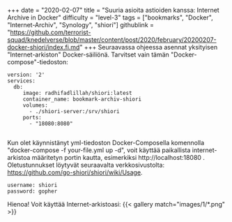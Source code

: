 +++
date = "2020-02-07"
title = "Suuria asioita astioiden kanssa: Internet Archive in Docker"
difficulty = "level-3"
tags = ["bookmarks", "Docker", "Internet-Archiv", "Synology", "shiori"]
githublink = "https://github.com/terrorist-squad/knedelverse/blob/master/content/post/2020/february/20200207-docker-shiori/index.fi.md"
+++
Seuraavassa ohjeessa asennat yksityisen "Internet-arkiston" Docker-säiliönä. Tarvitset vain tämän "Docker-compose"-tiedoston:
```
version: '2'
services:
  db:
     image: radhifadlillah/shiori:latest
     container_name: bookmark-archiv-shiori
     volumes:
       - ./shiori-server:/srv/shiori
     ports:
       - "18080:8080"


```
Kun olet käynnistänyt yml-tiedoston Docker-Composella komennolla "docker-compose -f your-file.yml up -d", voit käyttää paikallista internet-arkistoa määritetyn portin kautta, esimerkiksi http://localhost:18080 . Oletustunnukset löytyvät seuraavalta verkkosivustolta: https://github.com/go-shiori/shiori/wiki/Usage.
```
username: shiori
password: gopher

```
Hienoa! Voit käyttää Internet-arkistoasi:
{{< gallery match="images/1/*.png" >}}
